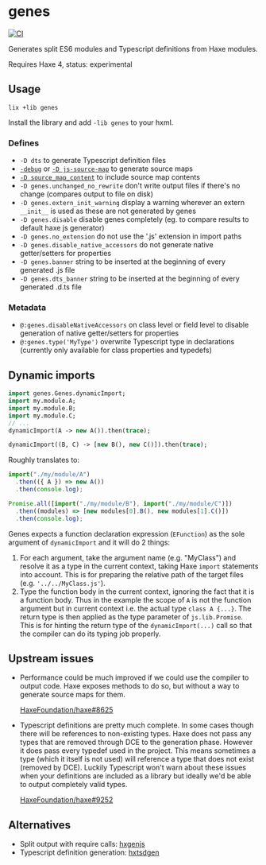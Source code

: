 # genes

[![CI](https://github.com/benmerckx/genes/workflows/CI/badge.svg)](https://github.com/benmerckx/genes/actions)

Generates split ES6 modules and Typescript definitions from Haxe modules.

Requires Haxe 4, status: experimental

## Usage

```
lix +lib genes
```

Install the library and add `-lib genes` to your hxml.

### Defines

- `-D dts` to generate Typescript definition files
- [`-debug`](https://haxe.org/manual/debugging-source-map.html) or [`-D js-source-map`](https://haxe.org/manual/debugging-source-map.html) to generate source maps
- [`-D source_map_content`](https://haxe.org/manual/debugging-source-map-javascript.html) to include source map contents
- `-D genes.unchanged_no_rewrite` don't write output files if there's no change
  (compares output to file on disk)
- `-D genes.extern_init_warning` display a warning wherever an extern `__init__`
  is used as these are not generated by genes
- `-D genes.disable` disable genes completely (eg. to compare results to default
  haxe js generator)
- `-D genes.no_extension` do not use the '.js' extension in import paths
- `-D genes.disable_native_accessors` do not generate native getter/setters for properties
- `-D genes.banner` string to be inserted at the beginning of every generated .js file
- `-D genes.dts_banner` string to be inserted at the beginning of every generated .d.ts file

### Metadata

- `@:genes.disableNativeAccessors` on class level or field level to disable generation of native getter/setters for properties
- `@:genes.type('MyType')` overwrite Typescript type in declarations (currently only available for class properties and typedefs)

## Dynamic imports

```haxe
import genes.Genes.dynamicImport;
import my.module.A;
import my.module.B;
import my.module.C;
// ...
dynamicImport(A -> new A()).then(trace);

dynamicImport((B, C) -> [new B(), new C()]).then(trace);
```

Roughly translates to:

```js
import("./my/module/A")
  .then(({ A }) => new A())
  .then(console.log);

Promise.all([import("./my/module/B"), import("./my/module/C")])
  .then((modules) => [new modules[0].B(), new modules[1].C()])
  .then(console.log);
```

Genes expects a function declaration expression (`EFunction`) as the sole argument of `dynamicImport` and it will do 2 things:

1. For each argument, take the argument name (e.g. "MyClass") and resolve it as a type in the current context, taking Haxe `import` statements into account. This is for preparing the relative path of the target files (e.g. `'../../MyClass.js'`).
2. Type the function body in the current context, ignoring the fact that it is a function body. Thus in the example the scope of `A` is not the function argument but in current context i.e. the actual type `class A {...}`. The return type is then applied as the type parameter of `js.lib.Promise`. This is for hinting the return type of the `dynamicImport(...)` call so that the compiler can do its typing job properly.

## Upstream issues

- Performance could be much improved if we could use the compiler to output code.
  Haxe exposes methods to do so, but without a way to generate source maps for them.

  [HaxeFoundation/haxe#8625](https://github.com/HaxeFoundation/haxe/issues/8625)

- Typescript definitions are pretty much complete. In some cases though there will
  be references to non-existing types. Haxe does not pass any types that are
  removed through DCE to the generation phase. However it does pass every typedef
  used in the project. This means sometimes a type (which it itself is not used)
  will reference a type that does not exist (removed by DCE).
  Luckily Typescript won't warn about these issues when your definitions are
  included as a library but ideally we'd be able to output completely valid types.

  [HaxeFoundation/haxe#9252](https://github.com/HaxeFoundation/haxe/issues/9252)

## Alternatives

- Split output with require calls: [hxgenjs](https://github.com/kevinresol/hxgenjs)
- Typescript definition generation: [hxtsdgen](https://github.com/nadako/hxtsdgen)
